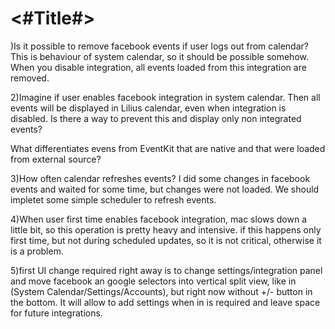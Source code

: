 #  <#Title#>

)Is it possible to remove facebook events if user logs out from calendar?
This is behaviour of system calendar, so it should be possible somehow. When you disable integration, all events loaded from this integration are removed.

2)Imagine if user enables facebook integration in system calendar. Then all events will be displayed in Lilius calendar, even when integration is disabled. Is there a way to prevent this and display only non integrated events?

What differentiates evens from EventKit that are native and that were loaded from external source?

3)How often calendar refreshes events? I did some changes in facebook events and waited for some time, but changes were not loaded.
We should impletet some simple scheduler to refresh events.

4)When user first time enables facebook integration, mac slows down a little bit, so this operation is pretty heavy and intensive.
if this happens only first time, but not during scheduled updates, so it is not critical, otherwise it is a problem.

5)first UI change required right away is to change settings/integration panel and move facebook an google selectors into vertical split view, like in (System Calendar/Settings/Accounts), but right now without +/- button in the bottom. It will allow to add settings when in is required and leave space for future integrations.
